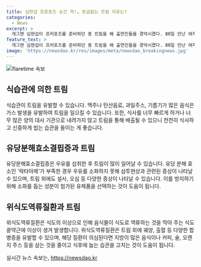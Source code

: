 ```yaml
---
title: 심현섭 프로포즈 순간 꺽!… 뜬금없는 트림 이유는?
categories:
  - News
excerpt: >
  개그맨 심현섭이 프러포즈를 준비하던 중 트림을 해 출연진들을 경악시켰다. 80일 만난 여자 친구에게 프러포즈하기 위해 요트에 올랐지만 갑작스런 트림으로 상황을 망쳤다. 이는 식습관, 유당분해효소결핍증, 위식도역류질환과 관련이 있다. 과립분해 효소결핍증은 우유를 마신 뒤 트림과 함께 설사, 오심 등 다양한 증상을 유발하며, 위식도역류질환은 위로 올라온 음식물이 식도로 역류하여 발생한다. 요트에서의 충격적인 에피소드만큼 건강 문제에 대한 이야기도 이목을 끌지 않을까?
feature_text: >
  개그맨 심현섭이 프러포즈를 준비하던 중 트림을 해 출연진들을 경악시켰다. 80일 만난 여자 친구에게 프러포즈하기 위해 요트에 올랐지만 갑작스런 트림으로 상황을 망쳤다. 이는 식습관, 유당분해효소결핍증, 위식도역류질환과 관련이 있다. 과립분해 효소결핍증은 우유를 마신 뒤 트림과 함께 설사, 오심 등 다양한 증상을 유발하며, 위식도역류질환은 위로 올라온 음식물이 식도로 역류하여 발생한다. 요트에서의 충격적인 에피소드만큼 건강 문제에 대한 이야기도 이목을 끌지 않을까?
image: 'https://newsdao.kr/res/images/meta/newsdao_breakingnews.jpg'
---
```


<p><img src="https://newsdao.kr/res/images/meta/newsdao_breakingnews.jpg" alt="flaretime 속보" /></p>

<h2 data-ke-size="size26">식습관에 의한 트림</h2>

<p data-ke-size="size16">식습관이 트림을 유발할 수 있습니다. 맥주나 탄산음료, 과일주스, 기름기가 많은 음식은 가스 발생을 유발하여 트림을 일으킬 수 있습니다. 또한, 식사를 너무 빠르게 하거나 너무 많은 양의 대사 기관으로 내려가지 않고 트림을 통해 배출될 수 있으니 천천히 식사하고 신중하게 씹는 습관을 들이는 게 좋습니다.</p>

<h2 data-ke-size="size26">유당분해효소결핍증과 트림</h2>

<p data-ke-size="size16">유당분해효소결핍증은 우유를 섭취한 후 트림이 많이 일어날 수 있습니다. 유당 분해 효소인 '락타아제'가 부족한 경우 우유를 소화하지 못해 삼투현상과 관련된 증상이 나타날 수 있으며, 트림 외에도 설사, 오심 등 다양한 증상이 나타날 수 있습니다. 이를 방지하기 위해 소화를 돕는 성분이 첨가된 유제품을 선택하는 것이 도움이 됩니다.</p>

<h2 data-ke-size="size26">위식도역류질환과 트림</h2>

<p data-ke-size="size16">위식도역류질환은 식도의 이상으로 인해 음식물이 식도로 역류하는 것을 막아 주는 식도 괄약근에 이상이 생겨 발생합니다. 위식도역류질환은 트림 외에 궤양, 출혈 등 다양한 합병증을 유발할 수 있으며, 해당 질환이 의심된다면 지방이 많은 음식이나 커피, 술, 오렌지 주스 등을 삼는 것을 줄이고 식후에 눕는 습관을 고치는 것이 도움이 됩니다.</p>
실시간 뉴스 속보는, <a href="https://newsdao.kr" rel="dofollow">https://newsdao.kr</a>


